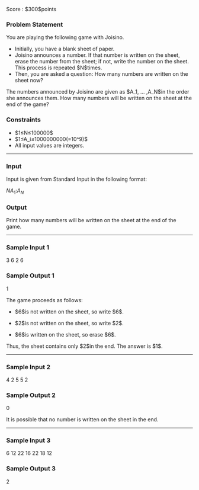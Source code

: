 
<div>

<span>

<span>

<p>
Score : $300$points
</p>

<div>

<section>

### **Problem Statement**

<p>
You are playing the following game with Joisino.
</p>

<ul>

<li>
Initially, you have a blank sheet of paper.
</li>

<li>
Joisino announces a number. If that number is written on the sheet, erase the number from the sheet; if not, write the number on the sheet. This process is repeated $N$times.
</li>

<li>
Then, you are asked a question: How many numbers are written on the sheet now?
</li>

</ul>

<p>
The numbers announced by Joisino are given as $A_1, ... ,A_N$in the order she announces them. How many numbers will be written on the sheet at the end of the game?
</p>

</section>

</div>

<div>

<section>

### **Constraints**

<ul>

<li>
$1≤N≤100000$
</li>

<li>
$1≤A_i≤1000000000(=10^9)$
</li>

<li>
All input values are integers.
</li>

</ul>

</section>

</div>

---

<div>

<div>

<section>

### **Input**

<p>
Input is given from Standard Input in the following format:
</p>

<div>

$N$$A_1$$:$$A_N$
</div>

</section>

</div>

<div>

<section>

### **Output**

<p>
Print how many numbers will be written on the sheet at the end of the game.
</p>

</section>

</div>

</div>

---

<div>

<section>

### **Sample Input 1**

<div>

3
6
2
6

</div>

</section>

</div>

<div>

<section>

### **Sample Output 1**

<div>

1

</div>

<p>
The game proceeds as follows:
</p>

<ul>

<li>

<p>
$6$is not written on the sheet, so write $6$.
</p>

</li>

<li>

<p>
$2$is not written on the sheet, so write $2$.
</p>

</li>

<li>

<p>
$6$is written on the sheet, so erase $6$.
</p>

</li>

</ul>

<p>
Thus, the sheet contains only $2$in the end. The answer is $1$.
</p>

</section>

</div>

---

<div>

<section>

### **Sample Input 2**

<div>

4
2
5
5
2

</div>

</section>

</div>

<div>

<section>

### **Sample Output 2**

<div>

0

</div>

<p>
It is possible that no number is written on the sheet in the end.
</p>

</section>

</div>

---

<div>

<section>

### **Sample Input 3**

<div>

6
12
22
16
22
18
12

</div>

</section>

</div>

<div>

<section>

### **Sample Output 3**

<div>

2

</div>

</section>

</div>

</span>

</span>

</div>
